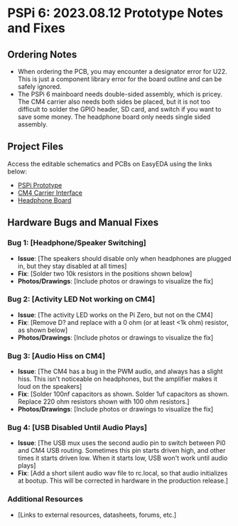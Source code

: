 # PSPi 6: 2023.08.12 Prototype Notes and Fixes

## Ordering Notes
- When ordering the PCB, you may encounter a designator error for U22. This is just a component library error for the board outline and can be safely ignored.
- The PSPi 6 mainboard needs double-sided assembly, which is pricey. The CM4 carrier also needs both sides be placed, but it is not too difficult to solder the GPIO header, SD card, and switch if you want to save some money. The headphone board only needs single sided assembly.

## Project Files
Access the editable schematics and PCBs on EasyEDA using the links below:
- [PSPi Prototype](https://oshwlab.com/adamseamster/pspi-zero-version-5_copy_copy)
- [CM4 Carrier Interface](https://oshwlab.com/adamseamster/pspi-version-6-cm4-interface)
- [Headphone Board](https://oshwlab.com/adamseamster/pspi-6-headphone-board)

## Hardware Bugs and Manual Fixes

### Bug 1: [Headphone/Speaker Switching]
- **Issue**: [The speakers should disable only when headphones are plugged in, but they stay disabled at all times]
- **Fix**: [Solder two 10k resistors in the positions shown below]
- **Photos/Drawings**: [Include photos or drawings to visualize the fix]

### Bug 2: [Activity LED Not working on CM4]
- **Issue**: [The activity LED works on the Pi Zero, but not on the CM4]
- **Fix**: [Remove D? and replace with a 0 ohm (or at least <1k ohm) resistor, as shown below]
- **Photos/Drawings**: [Include photos or drawings to visualize the fix]

### Bug 3: [Audio Hiss on CM4]
- **Issue**: [The CM4 has a bug in the PWM audio, and always has a slight hiss. This isn't noticeable on headphones, but the amplifier makes it loud on the speakers]
- **Fix**: [Solder 100nf capacitors as shown. Solder 1uf capacitors as shown. Replace 220 ohm resistors shown with 100 ohm resistors.]
- **Photos/Drawings**: [Include photos or drawings to visualize the fix]

### Bug 4: [USB Disabled Until Audio Plays]
- **Issue**: [The USB mux uses the second audio pin to switch between Pi0 and CM4 USB routing. Sometimes this pin starts driven high, and other times it starts driven low. When it starts low, USB won't work until audio plays]
- **Fix**: [Add a short silent audio wav file to rc.local, so that audio initializes at bootup. This will be corrected in hardware in the production release.]

### Additional Resources
- [Links to external resources, datasheets, forums, etc.]
